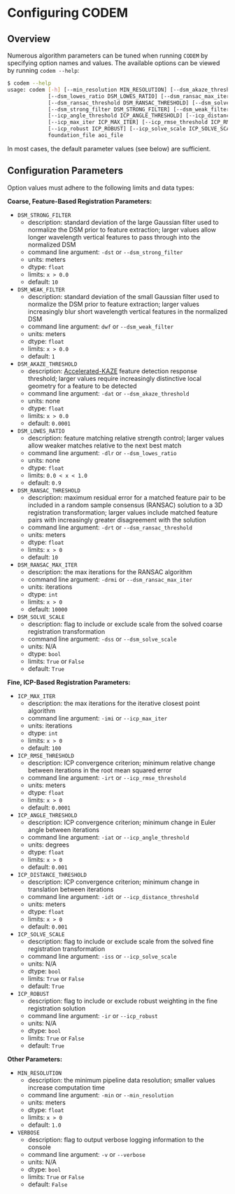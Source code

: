 # Configuring CODEM

## Overview

Numerous algorithm parameters can be tuned when running `CODEM` by specifying option names and values. The available options can be viewed by running `codem --help`:

```bash
$ codem --help
usage: codem [-h] [--min_resolution MIN_RESOLUTION] [--dsm_akaze_threshold DSM_AKAZE_THRESHOLD]
             [--dsm_lowes_ratio DSM_LOWES_RATIO] [--dsm_ransac_max_iter DSM_RANSAC_MAX_ITER]
             [--dsm_ransac_threshold DSM_RANSAC_THRESHOLD] [--dsm_solve_scale DSM_SOLVE_SCALE]
             [--dsm_strong_filter DSM_STRONG_FILTER] [--dsm_weak_filter DSM_WEAK_FILTER]
             [--icp_angle_threshold ICP_ANGLE_THRESHOLD] [--icp_distance_threshold ICP_DISTANCE_THRESHOLD]
             [--icp_max_iter ICP_MAX_ITER] [--icp_rmse_threshold ICP_RMSE_THRESHOLD]
             [--icp_robust ICP_ROBUST] [--icp_solve_scale ICP_SOLVE_SCALE] [--verbose VERBOSE]
             foundation_file aoi_file
```

In most cases, the default parameter values (see below) are sufficient.

## Configuration Parameters

Option values must adhere to the following limits and data types:

**Coarse, Feature-Based Registration Parameters:**

* `DSM_STRONG_FILTER`
  * description: standard deviation of the large Gaussian filter used to normalize the DSM prior to feature extraction; larger values allow longer wavelength vertical features to pass through into the normalized DSM
  * command line argument: `-dst` or `--dsm_strong_filter`
  * units: meters
  * dtype: `float`
  * limits: `x > 0.0`
  * default: `10`
* `DSM_WEAK_FILTER`
  * description: standard deviation of the small Gaussian filter used to normalize the DSM prior to feature extraction; larger values increasingly blur short wavelength vertical features in the normalized DSM
  * command line argument: `dwf` or `--dsm_weak_filter`
  * units: meters
  * dtype: `float`
  * limits: `x > 0.0`
  * default: `1`
* `DSM_AKAZE_THRESHOLD`
  * description: [Accelerated-KAZE](http://www.bmva.org/bmvc/2013/Papers/paper0013/paper0013.pdf) feature detection response threshold; larger values require increasingly distinctive local geometry for a feature to be detected
  * command line argument: `-dat` or `--dsm_akaze_threshold`
  * units: none
  * dtype: `float`
  * limits: `x > 0.0`
  * default: `0.0001`
* `DSM_LOWES_RATIO`
  * description: feature matching relative strength control; larger values allow weaker matches relative to the next best match
  * command line argument: `-dlr` or `--dsm_lowes_ratio`
  * units: none
  * dtype: `float`
  * limits: `0.0 < x < 1.0`
  * default: `0.9`
* `DSM_RANSAC_THRESHOLD`
  * description: maximum residual error for a matched feature pair to be included in a random sample consensus (RANSAC) solution to a 3D registration transformation; larger values include matched feature pairs with increasingly greater disagreement with the solution
  * command line argument: `-drt` or `--dsm_ransac_threshold`
  * units: meters
  * dtype: `float`
  * limits: `x > 0`
  * default: `10`
* `DSM_RANSAC_MAX_ITER`
  * description: the max iterations for the RANSAC algorithm
  * command line argument: `-drmi` or `--dsm_ransac_max_iter`
  * units: iterations
  * dtype: `int`
  * limits: `x > 0`
  * default: `10000`
* `DSM_SOLVE_SCALE`
  * description: flag to include or exclude scale from the solved coarse registration transformation
  * command line argument: `-dss` or `--dsm_solve_scale`
  * units: N/A
  * dtype: `bool`
  * limits: `True` or `False`
  * default: `True`

**Fine, ICP-Based Registration Parameters:**

* `ICP_MAX_ITER`
  * description: the max iterations for the iterative closest point algorithm
  * command line argument: `-imi` or `--icp_max_iter`
  * units: iterations
  * dtype: `int`
  * limits: `x > 0`
  * default: `100`
* `ICP_RMSE_THRESHOLD`
  * description: ICP convergence criterion; minimum relative change between iterations in the root mean squared error
  * command line argument: `-irt` or `--icp_rmse_threshold`
  * units: meters
  * dtype: `float`
  * limits: `x > 0`
  * default: `0.0001`
* `ICP_ANGLE_THRESHOLD`
  * description: ICP convergence criterion; minimum change in Euler angle between iterations
  * command line argument: `-iat` or `--icp_angle_threshold`
  * units: degrees
  * dtype: `float`
  * limits: `x > 0`
  * default: `0.001`
* `ICP_DISTANCE_THRESHOLD`
  * description: ICP convergence criterion; minimum change in translation between iterations
  * command line argument: `-idt` or `--icp_distance_threshold`
  * units: meters
  * dtype: `float`
  * limits: `x > 0`
  * default: `0.001`
* `ICP_SOLVE_SCALE`
  * description: flag to include or exclude scale from the solved fine registration transformation
  * command line argument: `-iss` or `--icp_solve_scale`
  * units: N/A
  * dtype: `bool`
  * limits: `True` or `False`
  * default: `True`
* `ICP_ROBUST`
  * description: flag to include or exclude robust weighting in the fine registration solution
  * command line argument: `-ir` or `--icp_robust`
  * units: N/A
  * dtype: `bool`
  * limits: `True` or `False`
  * default: `True`

**Other Parameters:**

* `MIN_RESOLUTION`
  * description: the minimum pipeline data resolution; smaller values increase computation time
  * command line argument: `-min` or `--min_resolution`
  * units: meters
  * dtype: `float`
  * limits: `x > 0`
  * default: `1.0`
* `VERBOSE`
  * description: flag to output verbose logging information to the console
  * command line argument: `-v` or `--verbose`
  * units: N/A
  * dtype: `bool`
  * limits: `True` or `False`
  * default: `False`
